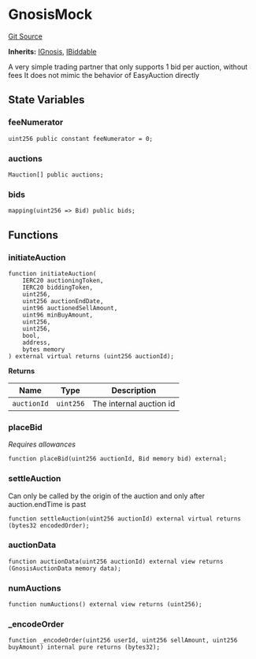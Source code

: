 # GnosisMock
[Git Source](https://github.com/larrythecucumber321/protocol/blob/77d337b8595ba96d069ded321419b36a61984170/contracts/plugins/mocks/GnosisMock.sol)

**Inherits:**
[IGnosis](/tools/docgen/src/contracts/interfaces/IGnosis.sol/interface.IGnosis.md), [IBiddable](/tools/docgen/src/contracts/plugins/mocks/GnosisMock.sol/interface.IBiddable.md)

A very simple trading partner that only supports 1 bid per auction, without fees
It does not mimic the behavior of EasyAuction directly


## State Variables
### feeNumerator

```solidity
uint256 public constant feeNumerator = 0;
```


### auctions

```solidity
Mauction[] public auctions;
```


### bids

```solidity
mapping(uint256 => Bid) public bids;
```


## Functions
### initiateAuction


```solidity
function initiateAuction(
    IERC20 auctioningToken,
    IERC20 biddingToken,
    uint256,
    uint256 auctionEndDate,
    uint96 auctionedSellAmount,
    uint96 minBuyAmount,
    uint256,
    uint256,
    bool,
    address,
    bytes memory
) external virtual returns (uint256 auctionId);
```
**Returns**

|Name|Type|Description|
|----|----|-----------|
|`auctionId`|`uint256`|The internal auction id|


### placeBid

*Requires allowances*


```solidity
function placeBid(uint256 auctionId, Bid memory bid) external;
```

### settleAuction

Can only be called by the origin of the auction and only after auction.endTime is past


```solidity
function settleAuction(uint256 auctionId) external virtual returns (bytes32 encodedOrder);
```

### auctionData


```solidity
function auctionData(uint256 auctionId) external view returns (GnosisAuctionData memory data);
```

### numAuctions


```solidity
function numAuctions() external view returns (uint256);
```

### _encodeOrder


```solidity
function _encodeOrder(uint256 userId, uint256 sellAmount, uint256 buyAmount) internal pure returns (bytes32);
```

